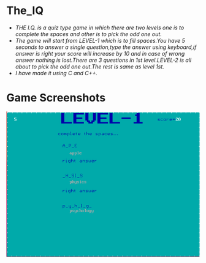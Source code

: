 # The_IQ
- _THE I.Q. is a quiz type game in which there are two levels one is to complete the spaces and other is to pick the odd one out._
- _The game will start from LEVEL-1 which is to fill spaces.You have 5 seconds to answer a single question,type the answer using keyboard,if answer is right your score will increase by 10 and in case of wrong answer nothing is lost.There are 3 questions in 1st level.LEVEL-2 is all about to pick the odd one out.The rest is same as level 1st._
- _I have made it using C and C++._
# Game Screenshots
![](game%20images/Level1.png)
